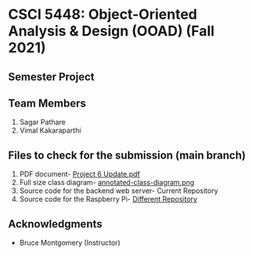 # CSCI 5448: Object-Oriented Analysis & Design (OOAD) (Fall 2021)
## Semester Project

## Team Members
1. Sagar Pathare
2. Vimal Kakaraparthi

## Files to check for the submission (main branch)
1. PDF document- [Project 6 Update.pdf](https://github.com/ooad-sv/semester-project-server/tree/main/Project%206%20Update.pdf)
2. Full size class diagram- [annotated-class-diagram.png](https://github.com/ooad-sv/semester-project-server/tree/main/extras/annotated-class-diagram.png)
3. Source code for the backend web server- Current Repository
4. Source code for the Raspberry Pi- [Different Repository](https://github.com/ooad-sv/semester-project-rpi)

## Acknowledgments
* Bruce Montgomery (Instructor)